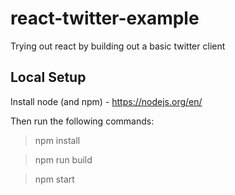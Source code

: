 # react-twitter-example
Trying out react by building out a basic twitter client

## Local Setup ##
Install node (and npm) - https://nodejs.org/en/

Then run the following commands:
> npm install

> npm run build

> npm start
